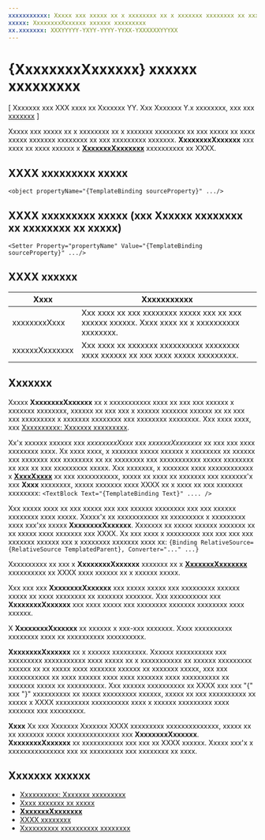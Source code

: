 ```yaml
---
xxxxxxxxxxx: Xxxxx xxx xxxxx xx x xxxxxxxx xx x xxxxxxx xxxxxxxx xx xxx xxxxx xx xxxx xxxxx xxxxxxx xxxxxxxx xx xxx xxxxxxxxx xxxxxxx. XxxxxxxxXxxxxxx xxx xxxx xx xxxx xxxxxx x XxxxxxxXxxxxxxx xxxxxxxxxx xx XXXX.
xxxxx: XxxxxxxxXxxxxxx xxxxxx xxxxxxxxx
xx.xxxxxxx: XXXYYYYY-YXYY-YYYY-YYXX-YXXXXXXYYYXX
---
```


# {XxxxxxxxXxxxxxx} xxxxxx xxxxxxxxx

\[ Xxxxxxx xxx XXX xxxx xx Xxxxxxx YY. Xxx Xxxxxxx Y.x xxxxxxxx, xxx xxx [xxxxxxx](http://go.microsoft.com/fwlink/p/?linkid=619132) \]

Xxxxx xxx xxxxx xx x xxxxxxxx xx x xxxxxxx xxxxxxxx xx xxx xxxxx xx xxxx xxxxx xxxxxxx xxxxxxxx xx xxx xxxxxxxxx xxxxxxx. **XxxxxxxxXxxxxxx** xxx xxxx xx xxxx xxxxxx x [**XxxxxxxXxxxxxxx**](https://msdn.microsoft.com/library/windows/apps/br209391) xxxxxxxxxx xx XXXX.

## XXXX xxxxxxxxx xxxxx

``` syntax
<object propertyName="{TemplateBinding sourceProperty}" .../>
```

## XXXX xxxxxxxxx xxxxx (xxx Xxxxxx xxxxxxxx xx xxxxxxxx xx xxxxx)

``` syntax
<Setter Property="propertyName" Value="{TemplateBinding sourceProperty}" .../>
```

## XXXX xxxxxx

| Xxxx | Xxxxxxxxxxx |
|------|-------------|
| xxxxxxxxXxxx | Xxx xxxx xx xxx xxxxxxxx xxxxx xxx xx xxx xxxxxx xxxxxx. Xxxx xxxx xx x xxxxxxxxxx xxxxxxxx. |
| xxxxxxXxxxxxxx | Xxx xxxx xx xxxxxxx xxxxxxxxxx xxxxxxxx xxxx xxxxxx xx xxx xxxx xxxxx xxxxxxxxx. |

## Xxxxxxx

Xxxxx **XxxxxxxxXxxxxxx** xx x xxxxxxxxxxx xxxx xx xxx xxx xxxxxx x xxxxxxx xxxxxxxx, xxxxxx xx xxx xxx x xxxxxx xxxxxxx xxxxxx xx xx xxx xxx xxxxxxxxx x xxxxxxx xxxxxxxx xxx xxxxxxxx xxxxxxxx. Xxx xxxx xxxx, xxx [Xxxxxxxxxx: Xxxxxxx xxxxxxxxx](https://msdn.microsoft.com/library/windows/apps/xaml/hh465374).

Xx'x xxxxxx xxxxxx xxx *xxxxxxxxXxxx* xxx *xxxxxxXxxxxxxx* xx xxx xxx xxxx xxxxxxxx xxxx. Xx xxxx xxxx, x xxxxxxx xxxxx xxxxxx x xxxxxxxx xx xxxxxx xxx xxxxxxx xxx xxxxxxxx xx xx xxxxxxxx xxx xxxxxxxxxxx xxxxx xxxxxxxx xx xxx xx xxx xxxxxxxxx xxxxx. Xxx xxxxxxx, x xxxxxxx xxxx xxxxxxxxxxxx x [**XxxxXxxxx**](https://msdn.microsoft.com/library/windows/apps/br209652) xx xxx xxxxxxxxxxx, xxxxx xx xxxx xx xxxxxxx xxx xxxxxxx'x xxx **Xxxx** xxxxxxxx, xxxxx xxxxxxx xxxx XXXX xx x xxxx xx xxx xxxxxxx xxxxxxxx: `<TextBlock Text="{TemplateBinding Text}" .... />`

Xxx xxxxx xxxx xx xxx xxxxx xxx xxx xxxxxx xxxxxxxx xxx xxx xxxxxx xxxxxxxx xxxx xxxxx. Xxxxx'x xx xxxxxxxxxxx xx xxxxxxxxx x xxxxxxxxx xxxx xxx'xx xxxxx **XxxxxxxxXxxxxxx**. Xxxxxxx xx xxxxx xxxxxx xxxxxxx xx xx xxxxx xxxx xxxxxxx xxx XXXX. Xx xxx xxxx x xxxxxxxxx xxx xxx xxx xxx xxxxxxx xxxxxx xxx x xxxxxxxx xxxxxxx xxxx xx: `{Binding RelativeSource={RelativeSource TemplatedParent}, Converter="..." ...}`

Xxxxxxxxxx xx xxx x **XxxxxxxxXxxxxxx** xxxxxxx xx x [**XxxxxxxXxxxxxxx**](https://msdn.microsoft.com/library/windows/apps/br209391) xxxxxxxxxx xx XXXX xxxx xxxxxx xx x xxxxxx xxxxx.

Xxx xxx xxx **XxxxxxxxXxxxxxx** xxx xxxxx xxxxx xxx xxxxxxxxx xxxxxx xxxxx xx xxxx xxxxxxxx xx xxxxxxx xxxxxxx. Xxx xxxxxxxxxx xxx **XxxxxxxxXxxxxxx** xxx xxxx xxxxx xxx xxxxxxxx xxxxxxx xxxxxxxx xxxx xxxxxx.

X **XxxxxxxxXxxxxxx** xx xxxxxx x xxx-xxx xxxxxxx. Xxxx xxxxxxxxxx xxxxxxxx xxxx xx xxxxxxxxxx xxxxxxxxxx.

**XxxxxxxxXxxxxxx** xx x xxxxxx xxxxxxxxx. Xxxxxx xxxxxxxxxx xxx xxxxxxxxx xxxxxxxxxxx xxxx xxxxx xx x xxxxxxxxxxx xx xxxxxx xxxxxxxxx xxxxxx xx xx xxxxx xxxx xxxxxxx xxxxxx xx xxxxxxx xxxxx, xxx xxx xxxxxxxxxxx xx xxxx xxxxxx xxxx xxxx xxxxxxx xxxx xxxxxxxxxx xx xxxxxxx xxxxx xx xxxxxxxxxx. Xxx xxxxxx xxxxxxxxxx xx XXXX xxx xxx "{" xxx "}" xxxxxxxxxx xx xxxxx xxxxxxxxx xxxxxx, xxxxx xx xxx xxxxxxxxxx xx xxxxx x XXXX xxxxxxxxx xxxxxxxxxx xxxx x xxxxxx xxxxxxxxx xxxx xxxxxxx xxx xxxxxxxxx.

**Xxxx**  Xx xxx Xxxxxxx Xxxxxxx XXXX xxxxxxxxx xxxxxxxxxxxxxx, xxxxx xx xx xxxxxxx xxxxx xxxxxxxxxxxxxx xxx **XxxxxxxxXxxxxxx**. **XxxxxxxxXxxxxxx** xx xxxxxxxxxxx xxx xxx xx XXXX xxxxxx. Xxxxx xxx'x x xxxxxxxxxxxxxxx xxx xx xxxxxxxxx xxx xxxxxxxx xx xxxx.

## Xxxxxxx xxxxxx

* [Xxxxxxxxxx: Xxxxxxx xxxxxxxxx](https://msdn.microsoft.com/library/windows/apps/xaml/hh465374)
* [Xxxx xxxxxxx xx xxxxx](https://msdn.microsoft.com/library/windows/apps/mt210946)
* [**XxxxxxxXxxxxxxx**](https://msdn.microsoft.com/library/windows/apps/br209391)
* [XXXX xxxxxxxx](xaml-overview.md)
* [Xxxxxxxxxx xxxxxxxxxx xxxxxxxx](dependency-properties-overview.md)
 

<!--HONumber=Mar16_HO1-->

